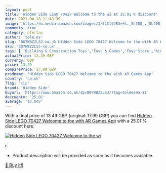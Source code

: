 ```yaml
---
layout: post
title: 'Hidden Side LEGO 70427 Welcome to the wi at 25.01 % discount'
date: 2021-04-18 11:49:39
image: 'https://m.media-amazon.com/images/I/51Ct6JR5e+L._SL500_._SL400_.jpg'
comments: true
category: ofertas
author: 'tole.es'
slug: 'B07WBZZLSJ-co.uk Hidden Side LEGO 70427 Welcome to the with AR Games App'
sku: 'B07WBZZLSJ-co.uk'
tags: [ 'Building & Construction Toys','Toys & Games','Toys Store','hidden side','lego', ]
actualPrice: 13.49 GBP
currency: GBP
price: 13.49
comparePrice: 17.99 GBP
prodname: 'Hidden Side LEGO 70427 Welcome to the with AR Games App'
country: 'co.uk'
flag: '🇬🇧'
brand: 'Hidden Side'
buyurl: 'https://www.amazon.co.uk/dp/B07WBZZLSJ/?tag=tolees0a-21'
descuento: '25.01'
average: '13.045'
---
```


With a final price of 13.49 GBP (original: 17.99 GBP) you can find [Hidden Side LEGO 70427 Welcome to the with AR Games App](https://www.amazon.co.uk/dp/B07WBZZLSJ/?tag=tolees0a-21) with a  25.01 % discount here:

[![Hidden Side LEGO 70427 Welcome to the wi](https://m.media-amazon.com/images/I/51Ct6JR5e+L._SL500_._SL400_.jpg)](https://www.amazon.co.uk/dp/B07WBZZLSJ/?tag=tolees0a-21)

ℹ️:

- Product description will be provided as soon as it becomes available.

[🛒 Buy it!!](https://www.amazon.co.uk/dp/B07WBZZLSJ/?tag=tolees0a-21)
